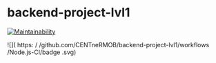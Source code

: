 # backend-project-lvl1
[![Maintainability](https://api.codeclimate.com/v1/badges/a99a88d28ad37a79dbf6/maintainability)](https://codeclimate.com/github/codeclimate/codeclimate/maintainability)

![]( https: / /github.com/CENTneRMOB/backend-project-lvl1/workflows /Node.js-CI/badge .svg)

